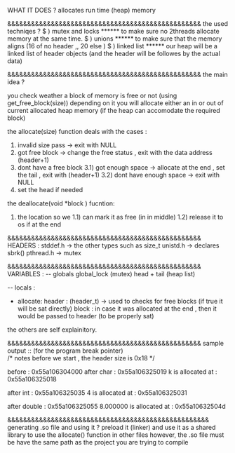 WHAT IT DOES ?
allocates run time (heap) memory 

&&&&&&&&&&&&&&&&&&&&&&&&&&&&&&&&&&&&&&&&&&&&&&&&&
the used techniqes ?
$ ) mutex and locks 
****** to make sure no 2threads allocate memory at the same time.
$ ) unions
****** to make sure that the memory aligns (16 of no header ,, 20 else )
$ ) linked list
****** our heap will be a linked list of header objects (and the header will be followes by the actual data)


&&&&&&&&&&&&&&&&&&&&&&&&&&&&&&&&&&&&&&&&&&&&&&&&&
the main idea ? 

you check weather a block of memory is free or not (using get_free_block(size))
depending on it you will allocate either an in or out of current allocated heap  memory (if the heap can accomodate the required block)

the allocate(size) function deals with the cases :
1) invalid size pass -> exit with NULL
2) got free block -> change the free status , exit with the data address (header+1)
3) dont have a free block 
   3.1) got enough space -> allocate at the end , set the tail , exit with (header+1)
   3.2) dont have enough space -> exit with NULL
4) set the head if needed 


the deallocate(void \*block ) fucntion:
1) the location so we 
        1.1) can mark it as free (in in middle)
        1.2) release it to os if at the end



&&&&&&&&&&&&&&&&&&&&&&&&&&&&&&&&&&&&&&&&&&&&&&&&&
HEADERS : 
stddef.h -> the other types such as size_t
unistd.h  -> declares sbrk()
pthread.h -> mutex

&&&&&&&&&&&&&&&&&&&&&&&&&&&&&&&&&&&&&&&&&&&&&&&&&
VARIABLES :
-- globals 
global_lock (mutex)
head + tail (heap list) 

-- locals : 
   - allocate:
       header : (header_t) -> used to checks for free blocks (if true it will be sat directly)
       block  : in case it was allocated at the end , then it would be passed to header (to be properly sat)

   the others are self explainitory. 


&&&&&&&&&&&&&&&&&&&&&&&&&&&&&&&&&&&&&&&&&&&&&&&&&
sample output :: (for the program break pointer)  
/* notes before we start , the header size is 0x18 */


before : 0x55a106304000
after char : 0x55a106325019
k is allocated at  : 0x55a106325018

after int : 0x55a106325035
4 is allocated at  : 0x55a106325031

after double : 0x55a106325055
8.000000 is allocated at  : 0x55a10632504d

&&&&&&&&&&&&&&&&&&&&&&&&&&&&&&&&&&&&&&&&&&&&&&&&&&&
generating .so file and using it ?
preload it (linker) and use it as a shared library to use the allocate() function in other files
however, the .so file must be have the same path as the project you are trying to compile
